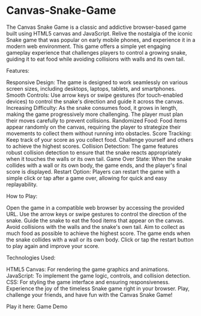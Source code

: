 # Canvas-Snake-Game
The Canvas Snake Game is a classic and addictive browser-based game built using HTML5 canvas and JavaScript. Relive the nostalgia of the iconic Snake game that was popular on early mobile phones, and experience it in a modern web environment.
 This game offers a simple yet engaging gameplay experience that challenges players to control a growing snake, guiding it to eat food while avoiding collisions with walls and its own tail.

Features:

Responsive Design: The game is designed to work seamlessly on various screen sizes, including desktops, laptops, tablets, and smartphones.
Smooth Controls: Use arrow keys or swipe gestures (for touch-enabled devices) to control the snake's direction and guide it across the canvas.
Increasing Difficulty: As the snake consumes food, it grows in length, making the game progressively more challenging. The player must plan their moves carefully to prevent collisions.
Randomized Food: Food items appear randomly on the canvas, requiring the player to strategize their movements to collect them without running into obstacles.
Score Tracking: Keep track of your score as you collect food. Challenge yourself and others to achieve the highest scores.
Collision Detection: The game features robust collision detection to ensure that the snake reacts appropriately when it touches the walls or its own tail.
Game Over State: When the snake collides with a wall or its own body, the game ends, and the player's final score is displayed.
Restart Option: Players can restart the game with a simple click or tap after a game over, allowing for quick and easy replayability.

How to Play:

Open the game in a compatible web browser by accessing the provided URL.
Use the arrow keys or swipe gestures to control the direction of the snake.
Guide the snake to eat the food items that appear on the canvas.
Avoid collisions with the walls and the snake's own tail.
Aim to collect as much food as possible to achieve the highest score.
The game ends when the snake collides with a wall or its own body.
Click or tap the restart button to play again and improve your score.


Technologies Used:

HTML5 Canvas: For rendering the game graphics and animations.
JavaScript: To implement the game logic, controls, and collision detection.
CSS: For styling the game interface and ensuring responsiveness.
Experience the joy of the timeless Snake game right in your browser. Play, challenge your friends, and have fun with the Canvas Snake Game!

Play it here: Game Demo
